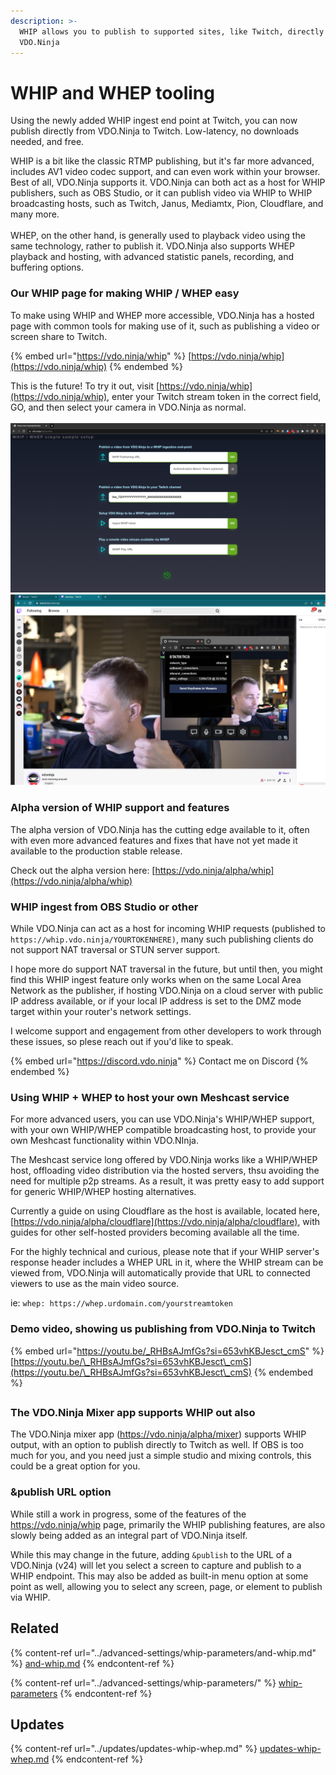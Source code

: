 ```yaml
---
description: >-
  WHIP allows you to publish to supported sites, like Twitch, directly from
  VDO.Ninja
---
```


# WHIP and WHEP tooling

Using the newly added WHIP ingest end point at Twitch, you can now publish directly from VDO.Ninja to Twitch. Low-latency, no downloads needed, and free.

WHIP is a bit like the classic RTMP publishing, but it's far more advanced, includes AV1 video codec support, and can even work within your browser. Best of all, VDO.Ninja supports it. VDO.Ninja can both act as a host for WHIP publishers, such as OBS Studio, or it can publish video via WHIP to WHIP broadcasting hosts, such as Twitch, Janus, Mediamtx, Pion, Cloudflare, and many more.\
\
WHEP, on the other hand, is generally used to playback video using the same technology, rather to publish it. VDO.Ninja also supports WHEP playback and hosting, with advanced statistic panels, recording, and buffering options.&#x20;

### Our WHIP page for making WHIP / WHEP easy

To make using WHIP and WHEP more accessible, VDO.Ninja has a hosted page with common tools for making use of it, such as publishing a video or screen share to Twitch.

{% embed url="https://vdo.ninja/whip" %}
[https://vdo.ninja/whip](https://vdo.ninja/whip)
{% endembed %}

This is the future!  To try it out, visit [https://vdo.ninja/whip](https://vdo.ninja/whip), enter your Twitch stream token in the correct field, GO, and then select your camera in VDO.Ninja as normal.\
\
![](<../.gitbook/assets/image (198).png>)![](<../.gitbook/assets/image (199).png>)

### Alpha version of WHIP support and features

The alpha version of VDO.Ninja has the cutting edge available to it, often with even more advanced features and fixes that have not yet made it available to the production stable release.

Check out the alpha version here: [https://vdo.ninja/alpha/whip](https://vdo.ninja/alpha/whip)



### WHIP ingest from OBS Studio or other

While VDO.Ninja can act as a host for incoming WHIP requests (published to `https://whip.vdo.ninja/YOURTOKENHERE)`, many such publishing clients do not support NAT traversal or STUN server support.

I hope more do support NAT traversal in the future, but until then, you might find this WHIP ingest feature only works when on the same Local Area Network as the publisher, if hosting VDO.Ninja on a cloud server with public IP address available, or if your local IP address is set to the DMZ mode target within your router's network settings.

I welcome support and engagement from other developers to work through these issues, so plese reach out if you'd like to speak.

{% embed url="https://discord.vdo.ninja" %}
Contact me on Discord
{% endembed %}

### Using WHIP + WHEP to host  your own Meshcast service

For more advanced users, you can use VDO.Ninja's WHIP/WHEP support, with your own WHIP/WHEP compatible broadcasting host, to provide your own Meshcast functionality within VDO.NInja.

The Meshcast service long offered by VDO.Ninja works like a WHIP/WHEP host, offloading video distribution via the hosted servers, thsu avoiding the need for multiple p2p streams. As a result, it was pretty easy to add support for generic WHIP/WHEP hosting alternatives.

Currently a guide on using Cloudflare as the host is available, located here, [https://vdo.ninja/alpha/cloudflare](https://vdo.ninja/alpha/cloudflare), with guides for other self-hosted providers becoming available all the time.

For the highly technical and curious, please note that if your WHIP server's response header includes a WHEP URL in it, where the WHIP stream can be viewed from, VDO.Ninja will automatically provide that URL to connected viewers to use as the main video source.

ie:   `whep: https://whep.urdomain.com/yourstreamtoken`&#x20;

### Demo video, showing us publishing from VDO.Ninja to Twitch

{% embed url="https://youtu.be/_RHBsAJmfGs?si=653vhKBJesct_cmS" %}
[https://youtu.be/\_RHBsAJmfGs?si=653vhKBJesct\_cmS](https://youtu.be/\_RHBsAJmfGs?si=653vhKBJesct\_cmS)
{% endembed %}

##

### The VDO.Ninja Mixer app supports WHIP out also

The VDO.Ninja mixer app (https://vdo.ninja/alpha/mixer) supports WHIP output, with an option to publish directly to Twitch as well. If OBS is too much for you, and you need just a simple studio and mixing controls, this could be a great option for you.



### \&publish URL option

While still a work in progress, some of the features of the https://vdo.ninja/whip page, primarily the WHIP publishing features, are also slowly being added as an integral part of VDO.Ninja itself.

While this may change in the future, adding `&publish` to the URL of a VDO.Ninja (v24) will let you select a screen to capture and publish to a WHIP endpoint. This may also be added as built-in menu option at some point as well, allowing you to select any screen, page, or element to publish via WHIP.

## Related

{% content-ref url="../advanced-settings/whip-parameters/and-whip.md" %}
[and-whip.md](../advanced-settings/whip-parameters/and-whip.md)
{% endcontent-ref %}

{% content-ref url="../advanced-settings/whip-parameters/" %}
[whip-parameters](../advanced-settings/whip-parameters/)
{% endcontent-ref %}

## Updates

{% content-ref url="../updates/updates-whip-whep.md" %}
[updates-whip-whep.md](../updates/updates-whip-whep.md)
{% endcontent-ref %}

